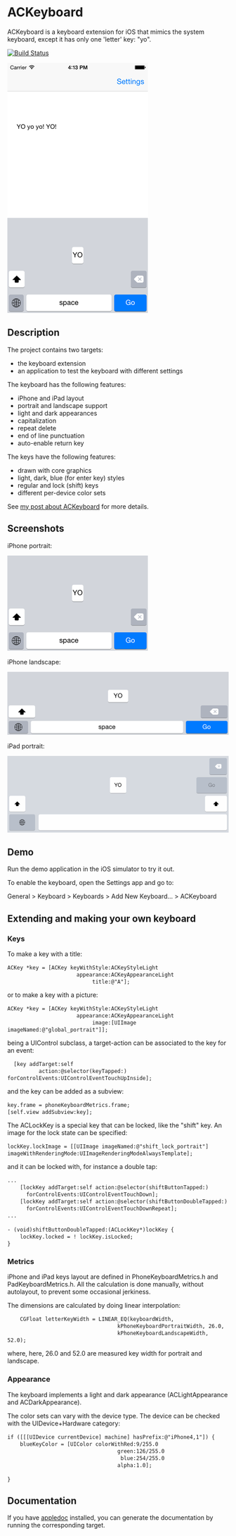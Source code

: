 # ACKeyboard

ACKeyboard is a keyboard extension for iOS that mimics the system keyboard, except it has only one 'letter' key: "yo". 

[![Build Status](https://api.travis-ci.org/acoomans/ACKeyboard.png)](https://travis-ci.org/acoomans/ACKeyboard)

![screenshots](Screenshots/screenshot01.png)

## Description

The project contains two targets:

- the keyboard extension
- an application to test the keyboard with different settings

The keyboard has the following features:

- iPhone and iPad layout
- portrait and landscape support
- light and dark appearances
- capitalization
- repeat delete
- end of line punctuation
- auto-enable return key

The keys have the following features:

- drawn with core graphics
- light, dark, blue (for enter key) styles
- regular and lock (shift) keys
- different per-device color sets

See [my post about ACKeyboard](http://mobilecraft.tumblr.com/post/101641170812/ackeyboard) for more details.


## Screenshots

iPhone portrait:

![screenshots](Screenshots/screenshot02.png)

iPhone landscape:

![screenshots](Screenshots/screenshot03.png)

iPad portrait:

![screenshots](Screenshots/screenshot04.png)

## Demo

Run the demo application in the iOS simulator to try it out.

To enable the keyboard, open the Settings app and go to:

General > Keyboard > Keyboards > Add New Keyboard... > ACKeyboard

## Extending and making your own keyboard

### Keys

To make a key with a title:

    ACKey *key = [ACKey keyWithStyle:ACKeyStyleLight
                          appearance:ACKeyAppearanceLight
                               title:@"A"];
                               
or to make a key with a picture:

	ACKey *key = [ACKey keyWithStyle:ACKeyStyleLight
                          appearance:ACKeyAppearanceLight
                               image:[UIImage imageNamed:@"global_portrait"]];

being a UIControl subclass, a target-action can be associated to the key for an event:
    
      [key addTarget:self
              action:@selector(keyTapped:)
    forControlEvents:UIControlEventTouchUpInside];
  
and the key can be added as a subview:
 
    key.frame = phoneKeyboardMetrics.frame;
    [self.view addSubview:key];

The ACLockKey is a special key that can be locked, like the "shift" key. An image for the lock state can be specified:

	lockKey.lockImage = [[UIImage imageNamed:@"shift_lock_portrait"] imageWithRenderingMode:UIImageRenderingModeAlwaysTemplate];
	
and it can be locked with, for instance a double tap:

	...
	    [lockKey addTarget:self action:@selector(shiftButtonTapped:)
	      forControlEvents:UIControlEventTouchDown];
	    [lockKey addTarget:self action:@selector(shiftButtonDoubleTapped:)
	      forControlEvents:UIControlEventTouchDownRepeat];
    ...

	- (void)shiftButtonDoubleTapped:(ACLockKey*)lockKey {
	    lockKey.locked = ! lockKey.isLocked;
	}

### Metrics

iPhone and iPad keys layout are defined in PhoneKeyboardMetrics.h and PadKeyboardMetrics.h. All the calculation is done manually, without autolayout, to prevent some occasional jerkiness.

The dimensions are calculated by doing linear interpolation:

	    CGFloat letterKeyWidth = LINEAR_EQ(keyboardWidth,
                                       kPhoneKeyboardPortraitWidth, 26.0,
                                       kPhoneKeyboardLandscapeWidth, 52.0);
                                       
where, here, 26.0 and 52.0 are measured key width for portrait and landscape.


### Appearance

The keyboard implements a light and dark appearance (ACLightAppearance and ACDarkAppearance).

The color sets can vary with the device type. The device can be checked with the UIDevice+Hardware category:

	if ([[[UIDevice currentDevice] machine] hasPrefix:@"iPhone4,1"]) {
        blueKeyColor = [UIColor colorWithRed:9/255.0
                                       green:126/255.0
                                        blue:254/255.0
                                       alpha:1.0];
        
    }

## Documentation

If you have [appledoc](http://gentlebytes.com/appledoc/) installed, you can generate the documentation by running the corresponding target.
